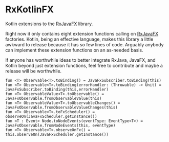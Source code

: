 # RxKotlinFX
Kotlin extensions to the [RxJavaFX](https://github.com/ReactiveX/RxJavaFX) library.

Right now it only contains eight extension functions calling on [RxJavaFX](https://github.com/ReactiveX/RxJavaFX) factories. Kotlin, being an effective language, makes this library a little awkward to release because it has so few lines of code. Arguably anybody can implement these extension functions on an as-needed basis.

If anyone has worthwhile ideas to better integrate RxJava, JavaFX, and Kotlin beyond just extension functions, feel free to contribute and maybe a release will be worthwhile. 

```
fun <T> Observable<T>.toBinding() = JavaFxSubscriber.toBinding(this)
fun <T> Observable<T>.toBinding(errorHandler: (Throwable) -> Unit) = JavaFxSubscriber.toBinding(this,errorHandler)
fun <T> ObservableValue<T>.toObservable() = JavaFxObservable.fromObservableValue(this)
fun <T> ObservableValue<T>.toObservableChanges() = JavaFxObservable.fromObservableValueChanges(this)
fun <T> Observable<T>.toFxScheduler() = observeOn(JavaFxScheduler.getInstance())
fun <T : Event> Node.toNodeEvents(eventType: EventType<T>) = JavaFxObservable.fromNodeEvents(this, eventType)
fun <T> Observable<T>.observeOnFx() = this.observeOn(JavaFxScheduler.getInstance())
```
